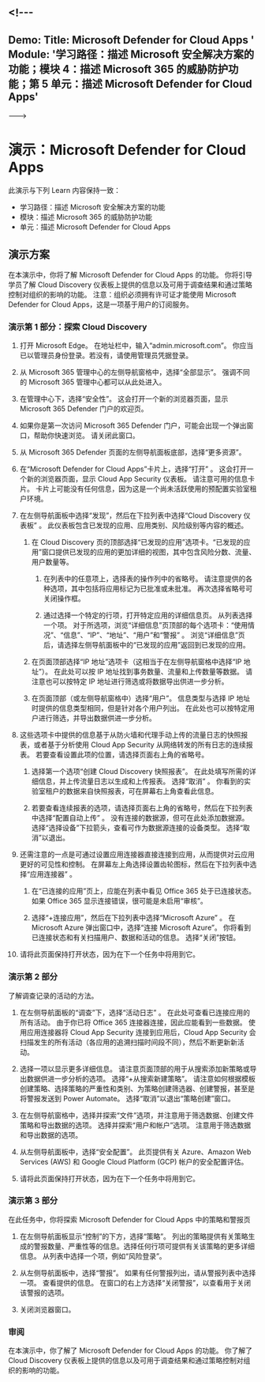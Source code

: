 <a name="---"></a><!---
---
Demo: Title: Microsoft Defender for Cloud Apps ' Module: '学习路径：描述 Microsoft 安全解决方案的功能；模块 4：描述 Microsoft 365 的威胁防护功能；第 5 单元：描述 Microsoft Defender for Cloud Apps'
---
--->

# <a name="demo-microsoft-defender-for-cloud-apps"></a>演示：Microsoft Defender for Cloud Apps

此演示与下列 Learn 内容保持一致：

- 学习路径：描述 Microsoft 安全解决方案的功能
- 模块：描述 Microsoft 365 的威胁防护功能
- 单元：描述 Microsoft Defender for Cloud Apps

## <a name="demo-scenario"></a>演示方案

在本演示中，你将了解 Microsoft Defender for Cloud Apps 的功能。  你将引导学员了解 Cloud Discovery 仪表板上提供的信息以及可用于调查结果和通过策略控制对组织的影响的功能。  注意：组织必须拥有许可证才能使用 Microsoft Defender for Cloud Apps，这是一项基于用户的订阅服务。  

### <a name="demo-part-1-explore-cloud-discovery"></a>演示第 1 部分：探索 Cloud Discovery

1. 打开 Microsoft Edge。 在地址栏中，输入“admin.microsoft.com”。  你应当已以管理员身份登录。若没有，请使用管理员凭据登录。

1. 从 Microsoft 365 管理中心的左侧导航窗格中，选择“全部显示”。  强调不同的 Microsoft 365 管理中心都可以从此处进入。

1. 在管理中心下，选择“安全性”。  这会打开一个新的浏览器页面，显示 Microsoft 365 Defender 门户的欢迎页。  

1. 如果你是第一次访问 Microsoft 365 Defender 门户，可能会出现一个弹出窗口，帮助你快速浏览。  请关闭此窗口。

1. 从 Microsoft 365 Defender 页面的左侧导航面板底部，选择“更多资源”。

1. 在“Microsoft Defender for Cloud Apps”卡片上，选择“打开” 。  这会打开一个新的浏览器页面，显示 Cloud App Security 仪表板。  请注意可用的信息卡片。  卡片上可能没有任何信息，因为这是一个尚未活跃使用的预配置实验室租户环境。  

1. 在左侧导航面板中选择“发现”，然后在下拉列表中选择“Cloud Discovery 仪表板” 。  此仪表板包含已发现的应用、应用类别、风险级别等内容的概述。  

    1. 在 Cloud Discovery 页的顶部选择“已发现的应用”选项卡。“已发现的应用”窗口提供已发现的应用的更加详细的视图，其中包含风险分数、流量、用户数量等。

        1. 在列表中的任意项上，选择表的操作列中的省略号。  请注意提供的各种选项，其中包括将应用标记为已批准或未批准。  再次选择省略号可关闭操作框。

        1. 通过选择一个特定的行项，打开特定应用的详细信息页。  从列表选择一个项。  对于所选项，浏览“详细信息”页顶部的每个选项卡：“使用情况”、“信息”、“IP”、“地址”、“用户”和“警报”    。 浏览“详细信息”页后，请选择左侧导航面板中的“已发现的应用”返回到已发现的应用。

    1. 在页面顶部选择“IP 地址”选项卡（这相当于在左侧导航窗格中选择“IP 地址”）。  在此处可以按 IP 地址找到事务数量、流量和上传数量等数据。  请注意也可以按特定 IP 地址进行筛选或将数据导出供进一步分析。

    1. 在页面顶部（或左侧导航窗格中）选择“用户”。  信息类型与选择 IP 地址时提供的信息类型相同，但是针对各个用户列出。  在此处也可以按特定用户进行筛选，并导出数据供进一步分析。

1. 这些选项卡中提供的信息基于从防火墙和代理手动上传的流量日志的快照报表，或者基于分析使用 Cloud App Security 从网络转发的所有日志的连续报表。  若要查看设置此项的位置，请选择页面右上角的省略号。

    1. 选择第一个选项“创建 Cloud Discovery 快照报表”。 在此处填写所需的详细信息，并上传流量日志以生成和上传报表。  选择“取消”  。  你看到的实验室租户的数据来自快照报表，可在屏幕右上角查看此信息。

    1. 若要查看连续报表的选项，请选择页面右上角的省略号，然后在下拉列表中选择“配置自动上传” 。  没有连接的数据源，但可在此处添加数据源。 选择“选择设备”下拉箭头，查看可作为数据源连接的设备类型。  选择“取消”以退出。

1. 还需注意的一点是可通过设置应用连接器直接连接到应用，从而提供对云应用更好的可见性和控制。 在屏幕左上角选择设置齿轮图标，然后在下拉列表中选择“应用连接器” 。  

    1. 在“已连接的应用”页上，应能在列表中看见 Office 365 处于已连接状态。  如果 Office 365 显示连接错误，很可能是未启用“审核”。

    1. 选择“+连接应用”，然后在下拉列表中选择“Microsoft Azure” 。  在 Microsoft Azure 弹出窗口中，选择“连接 Microsoft Azure”。  你将看到已连接状态和有关扫描用户、数据和活动的信息。  选择“关闭”按钮。

1. 请将此页面保持打开状态，因为在下一个任务中将用到它。

### <a name="demo-part-2"></a>演示第 2 部分

了解调查记录的活动的方法。

1. 在左侧导航面板的“调查”下，选择“活动日志” 。  在此处可查看已连接应用的所有活动。   由于你已将 Office 365 连接器连接，因此应能看到一些数据。 使用应用连接器将 Cloud App Security 连接到应用后，Cloud App Security 会扫描发生的所有活动（各应用的追溯扫描时间段不同），然后不断更新新活动。  

1. 选择一项以显示更多详细信息。 请注意页面顶部的用于从搜索添加新策略或导出数据供进一步分析的选项。  选择“+从搜索新建策略”。  请注意如何根据模板创建策略、选择策略的严重性和类别、为策略创建筛选器、创建警报，甚至是将警报发送到 Power Automate。  选择“取消”以退出“策略创建”窗口。

1. 在左侧导航窗格中，选择并探索“文件”选项，并注意用于筛选数据、创建文件策略和导出数据的选项。  选择并探索“用户和帐户”选项。  注意用于筛选数据和导出数据的选项。

1. 从左侧导航面板中，选择“安全配置”。 此页提供有关 Azure、Amazon Web Services (AWS) 和 Google Cloud Platform (GCP) 帐户的安全配置评估。

1. 请将此页面保持打开状态，因为在下一个任务中将用到它。

### <a name="demo-part-3"></a>演示第 3 部分

在此任务中，你将探索 Microsoft Defender for Cloud Apps 中的策略和警报页

1. 在左侧导航面板显示“控制”的下方，选择“策略”。  列出的策略提供有关策略生成的警报数量、严重性等的信息。选择任何行项可提供有关该策略的更多详细信息。 从列表中选择一个项，例如“风险登录”。  

1. 从左侧导航面板中，选择“警报”。  如果有任何警报列出，请从警报列表中选择一项。 查看提供的信息。  在窗口的右上方选择“关闭警报”，以查看用于关闭该警报的选项。  

1. 关闭浏览器窗口。

### <a name="review"></a>审阅

在本演示中，你了解了 Microsoft Defender for Cloud Apps 的功能。  你了解了 Cloud Discovery 仪表板上提供的信息以及可用于调查结果和通过策略控制对组织的影响的功能。
